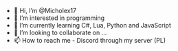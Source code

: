 - 👋 Hi, I’m @Micholex17
- 👀 I’m interested in programming
- 🌱 I’m currently learning C#, Lua, Python and JavaScript
- 💞️ I’m looking to collaborate on ...
- 📫 How to reach me - Discord through my server (PL)

<!---
Micholex17/Micholex17 is a ✨ special ✨ repository because its `README.md` (this file) appears on your GitHub profile.
You can click the Preview link to take a look at your changes.
--->
